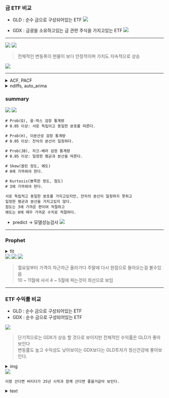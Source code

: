 ### 금 ETF 비교

-   GLD : 순수 금으로 구성되어있는 ETF
    <img src='./images/1.png'>

-   GDX : 금광을 소유하고있는 금 관련 주식을 가지고있는 ETF
    <img src='./images/2.png'>

---

<img src='./images/3.png'>
<img src='./images/4.png'>

> 전체적인 변동폭이 현물이 보다 안정적이며 가치도 지속적으로 상승

<img src='./images/5.png'>

---

<details>
  <summary>ACF, PACF</summary>
<img src='./images/6.png'>

> 정상성을 보이고 있으며 AR은 1이 적합해보임

</details>
<details>
  <summary>ndiffs, auto_arima</summary>

```python

from pmdarima.arima import ndiffs
# KPSS(Kwaiatkowski-Phillips-Schmidt-Shin)
# 차분을 진행하는 것이 필요할 지 결정하기 위해 사용하는 한 가지 검정 방법
# 영가설(귀무가설)을 "데이터에 정상성이 나타난다."로 설정한 뒤
# 영가설이 거짓이라는 증거를 찾는 알고리즘이다.
kpss_diffs = ndiffs(g_y_train, alpha=0.05, test='kpss', max_d=6)
adf_diffs = ndiffs(g_y_train, alpha=0.05, test='adf', max_d=6)
pp_diffs = ndiffs(g_y_train, alpha=0.05, test='pp', max_d=6)

n_diffs = max(kpss_diffs, adf_diffs, pp_diffs)

print(f'd = {n_diffs}')

d = 1

```

```python

import pmdarima as pm

model = pm.auto_arima(y=s_y_train,
                      d=1,
                      start_p=0, max_p=10,
                      start_q=0, max_q=10,
                      m=1, seasonal=False,
                      stepwise=True,
                      trace=True)

Best model:  ARIMA(0,1,0)(0,0,0)[0]

```

</details>

### summary

<img src='./images/7.png'>
<img src='./images/8.png'>

```
# Prob(Q), 융-박스 검정 통계량
# 0.05 이상: 서로 독립이고 동일한 분포를 따른다.

# Prob(H), 이분산성 검정 통계량
# 0.05 이상: 잔차의 분산이 일정하다.

# Prob(JB), 자크-베라 검정 통계량
# 0.05 이상: 일정한 평균과 분산을 따른다.

# Skew(쏠린 정도, 왜도)
# 0에 가까워야 한다.

# Kurtosis(뾰족한 정도, 첨도)
# 3에 가까워야 한다.

서로 독립적고 동일한 분포를 가지고있지만, 잔차의 분산이 일정하지 못하고
일정한 평균과 분산을 가지고있지 않다.
첨도는 3에 가까운 편이여 적절하고
왜도는 0에 매우 가까운 수치로 적절하다.
```

-   predict -> 모델성능검사
    <img src='./images/9.png'>

---

### Prophet

<details>
  <summary>fit</summary>

```python
from prophet import Prophet
from prophet.diagnostics import cross_validation, performance_metrics
import itertools
import pandas as pd
import matplotlib.pyplot as plt

# changepoint_prior_scale: trend의 변화하는 크기를 반영하는 정도이다, 0.05가 default
# seasonality_prior_scale: 계절성을 반영하는 단위이다.
# seasonality_mode: 계절성으로 나타나는 효과를 더해 나갈지, 곱해 나갈지 정한다.
search_space = {
    'changepoint_prior_scale': [0.05, 0.1, 0.5, 1.0, 5.0, 10.0],
    'seasonality_prior_scale': [0.05, 0.1, 1.0, 10.0],
    'seasonality_mode': ['additive', 'multiplicative']
}

# itertools.product(): 각 요소들의 모든 경우의 수 조합으로 생성
param_combinded = [dict(zip(search_space.keys(), v)) for v in itertools.product(*search_space.values())]

train_len = int(len(g_df) * 0.8)
test_len = int(len(g_df) * 0.2)

train_size = f'{train_len} days'
test_size = f'{test_len} days'
train_df = g_df.iloc[: train_len]
test_df = g_df.iloc[train_len: ]

mapes = []
for param in param_combinded:
    model = Prophet(**param)
    model.fit(train_df)

    # 'threads' 옵션은 메모리 사용량은 낮지만 CPU 바운드 작업에는 효과적이지 않을 수 있다.
    # 'dask' 옵션은 대규모의 데이터를 처리하는 데 효과적이다.
    # 'processes' 옵션은 각각의 작업을 별도의 프로세스로 실행하기 때문에 CPU 바운드 작업에 효과적이지만,
    # 메모리 사용량이 높을 수 있다.
    cv_df = cross_validation(model, initial=train_size, period='20 days', horizon=test_size, parallel='processes')
    df_p = performance_metrics(cv_df, rolling_window=1)
    mapes.append(df_p['mape'].values[0])

tuning_result = pd.DataFrame(param_combinded)
tuning_result['mape'] = mapes

```

```python
s_tuning_result.sort_values(by='s_mape')
```

```python

# 일단 여기 값 위에꺼 보고 수정해야 합니다.
# 10.00	0.10	additive
model = Prophet(changepoint_prior_scale=10,
                seasonality_prior_scale=0.1,
                seasonality_mode='additive')
model.fit(g_df)
future = model.make_future_dataframe(periods=365)
forecast = model.predict(future)
# 뒤에 일정 조절해서 오늘 날짜랑 비교해봅시다.
# forecast[['ds', 'yhat', 'yhat_lower', 'yhat_upper']][1370:]

```

</details>

<img src='./images/10.png'>
<img src='./images/11.png'>
<img src='./images/12.png'>

> 월요일부터 가격이 차근차근 올라가다 주말에 다시 원점으로 돌아오는걸 볼수있음  
> 10 ~ 11월에 사서 4 ~ 5월에 파는것이 최선으로 보임

---

### ETF 수익률 비교

-   GLD : 순수 금으로 구성되어있는 ETF
-   GDX : 순수 금으로 구성되어있는 ETF

<img src='./images/13.png'>

> 단기적으로는 GDX가 상승 할 것으로 보이지만 전체적인 수익률은 GLD가 좋아보인다  
> 변동률도 높고 수익성도 낮아보이는 GDX보다는 GLD투자가 정신건강에 좋아보인다.

<details>
  <summary>img</summary>
<img src='./images/4.png'>

</details>

<img src='./images/14.png'>

```
이왕 산다면 버티다가 25년 시작과 함께 산다면 좋을거같아 보인다.
```

<details>
  <summary>text</summary>

### 골드크로스 (Golden Cross)

-   **정의**: 골드크로스는 단기 이동 평균선이 장기 이동 평균선 위로 상승하여 교차하는 현상을 말합니다.
-   **시장 의미**: 이는 시장의 상승 추세가 시작될 수 있다는 강력한 신호로 간주됩니다. 일반적으로 이러한 신호는 불확실성이 해소되거나 시장이 긍정적인 방향으로 움직일 것이라는 투자자들의 신뢰를 반영합니다.
-   **예시**: 50일 이동 평균선이 200일 이동 평균선을 위로 돌파하는 경우.

### 데드크로스 (Dead Cross)

-   **정의**: 데드크로스는 단기 이동 평균선이 장기 이동 평균선 아래로 하락하여 교차하는 현상을 말합니다.
-   **시장 의미**: 이는 시장의 하락 추세가 시작될 수 있다는 강력한 신호로 해석됩니다. 투자자들 사이에 부정적인 전망이나 불안이 확산되고 있다는 신호일 수 있습니다.
-   **예시**: 50일 이동 평균선이 200일 이동 평균선 아래로 떨어지는 경우.

</details>
